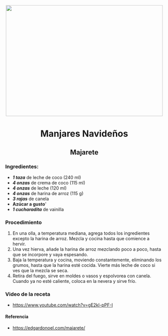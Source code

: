 <div align="center">
  
<img src="https://parrillas.top/wp-content/uploads/2020/07/majarete-puertorrique%C3%B1o.jpg" width="500" height="354" />
  
# Manjares Navideños
## Majarete
  
</div> 
  
### Ingredientes:
- ***1 taza*** de leche de coco (240 ml)
- ***4 onzas*** de crema de coco (115 ml)
- ***4 onzas*** de leche (120 ml)
- ***4 onzas*** de harina de arroz (115 g)
- ***3 rajas*** de canela
- **Azúcar a gusto**'
- ***1 cucharadita*** de vainilla
### Procedimiento
1. En una olla, a temperatura mediana, agrega todos los ingredientes excepto la harina de arroz. Mezcla y cocina hasta que comience a hervir.
2. Una vez hierva, añade la harina de arroz mezclando poco a poco, hasta que se incorpore y vaya espesando.
3. Baja la temperatura y cocina, moviendo constantemente, eliminando los grumos, hasta que la harina esté cocida. Vierte más leche de coco si ves que la mezcla se seca.
4. Retira del fuego, sirve en moldes o vasos y espolvorea con canela. Cuando ya no esté caliente, coloca en la nevera y sirve frío.
### Video de la receta
- https://www.youtube.com/watch?v=gE2kl-pPF-I

#### Referencia
- https://edgardonoel.com/majarete/

